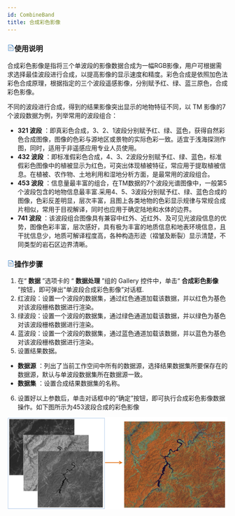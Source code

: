 ```yaml
---
id: CombineBand
title: 合成彩色影像
---
```

### ![](../../img/read.gif)使用说明

合成彩色影像是指将三个单波段的影像数据合成为一幅RGB影像，用户可根据需求选择最佳波段进行合成，以提高影像的显示速度和精度。彩色合成是依照加色法彩色合成原理，根据指定的三个波段遥感影像，分别赋予红、绿、蓝三原色，合成彩色影像。

不同的波段进行合成，得到的结果影像突出显示的地物特征不同，以 TM 影像的7个波段数据为例，列举常用的波段组合：

* **321 波段** ：即真彩色合成，3、2、1波段分别赋予红、绿、蓝色，获得自然彩色合成图像，图像的色彩与源地区或景物的实际色彩一致。适宜于浅海探测作图，同时，适用于非遥感应用专业人员使用。
* **432 波段** ：即标准假彩色合成，4、3、2波段分别赋予红、绿、蓝色，标准假彩色图像中的植被显示为红色，可突出体现植被特征，常应用于提取植被信息。在植被、农作物、土地利用和湿地分析方面，是最常用的波段组合。
* **453 波段** ：信息量最丰富的组合，在TM数据的7个波段光谱图像中，一般第5个波段包含的地物信息最丰富.采用4、5、3波段分别赋予红、绿、蓝色合成的图像，色彩反差明显，层次丰富，且图上各类地物的色彩显示规律与常规合成片相似，常用于目视解译，同时也应用于确定陆地和水体的边界。
* **741 波段** ：该波段组合图像具有兼容中红外、近红外、及可见光波段信息的优势，图像色彩丰富，层次感好，具有极为丰富的地质信息和地表环境信息，且干扰信息少，地质可解译程度高，各种构造形迹（褶皱及断裂）显示清楚，不同类型的岩石区边界清晰。

### ![](../../img/read.gif)操作步骤

1. 在“ **数据** ”选项卡的 “ **数据处理** ”组的 Gallery 控件中，单击“ **合成彩色影像** ”按钮，即可弹出“单波段合成彩色影像”对话框.
2. 红波段：设置一个波段的数据集，通过红色通道加载该数据，并以红色为基色对该波段栅格数据进行渲染。
3. 绿波段：设置一个波段的数据集，通过绿色通道加载该数据，并以绿色为基色对该波段栅格数据进行渲染。
4. 蓝波段：设置一个波段的数据集，通过蓝色通道加载该数据，并以蓝色为基色对该波段栅格数据进行渲染。
5. 设置结果数据。 
  * **数据源** ：列出了当前工作空间中所有的数据源，选择结果数据集所要保存在的数据源，默认与单波段数据集所在数据源一致。
  * **数据集** ：设置合成结果数据集的名称。
6. 设置好以上参数后，单击对话框中的“确定”按钮，即可执行合成彩色影像数据操作。如下图所示为453波段合成的彩色影像   

![](img/CombineBandResult.png)  


